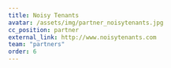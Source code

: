 ```yaml
---
title: Noisy Tenants
avatar: /assets/img/partner_noisytenants.jpg
cc_position: partner
external_link: http://www.noisytenants.com
team: "partners"
order: 6
---
```

